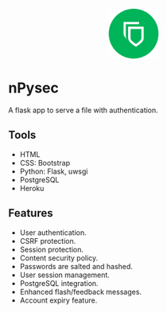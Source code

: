 <p align="center">
    <img src="npysec/static/favicons/favicon.svg" width="100px">
    <h1>nPysec</h1>
    <p>A flask app to serve a file with authentication.</p>
</p>

## Tools
- HTML
- CSS: Bootstrap
- Python: Flask, uwsgi
- PostgreSQL
- Heroku

## Features
- User authentication.
- CSRF protection.
- Session protection.
- Content security policy.
- Passwords are salted and hashed.
- User session management.
- PostgreSQL integration.
- Enhanced flash/feedback messages.
- Account expiry feature.
